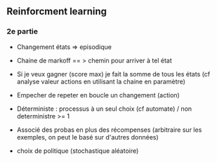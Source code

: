 ## Reinforcment learning

### 2e partie

- Changement états => episodique

- Chaine de markoff == > chemin pour arriver à tel état

- Si je veux gagner (score max) je fait la somme de tous les états (cf analyse valeur actions en utilisant la chaine en paramètre)

- Empecher de repeter en boucle un changement (action)

- Déterministe : processus à un seul choix (cf automate) / non deterministre >= 1

- Associé des probas en plus des récompenses (arbitraire sur les exemples, on peut le basé sur d'autres données)

- choix de politique (stochastique aléatoire)
